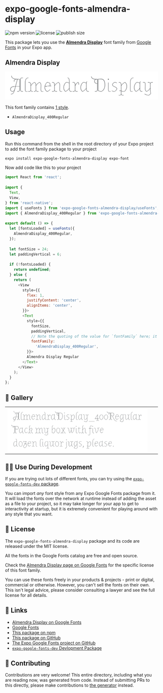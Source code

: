 # expo-google-fonts-almendra-display

![npm version](https://flat.badgen.net/npm/v/expo-google-fonts-almendra-display)
![license](https://flat.badgen.net/github/license/expo/google-fonts)
![publish size](https://flat.badgen.net/packagephobia/install/expo-google-fonts-almendra-display)

This package lets you use the [**Almendra Display**](https://fonts.google.com/specimen/Almendra+Display) font family from [Google Fonts](https://fonts.google.com/) in your Expo app.

## Almendra Display

![Almendra Display](./font-family.png)

This font family contains [1 style](#-gallery).

- `AlmendraDisplay_400Regular`

## Usage

Run this command from the shell in the root directory of your Expo project to add the font family package to your project
```sh
expo install expo-google-fonts-almendra-display expo-font
```

Now add code like this to your project
```js
import React from 'react';

import {
  Text,
  View,
} from 'react-native';
import { useFonts } from 'expo-google-fonts-almendra-display/useFonts';
import { AlmendraDisplay_400Regular } from 'expo-google-fonts-almendra-display/400Regular';

export default () => {
  let [fontsLoaded] = useFonts({
    AlmendraDisplay_400Regular,
  });

  let fontSize = 24;
  let paddingVertical = 6;

  if (!fontsLoaded) {
    return undefined;
  } else {
    return (
      <View
        style={{
          flex: 1,
          justifyContent: 'center',
          alignItems: 'center',
        }}>
        <Text
          style={{
            fontSize,
            paddingVertical,
            // Note the quoting of the value for `fontFamily` here; it expects a string!
            fontFamily:
              'AlmendraDisplay_400Regular',
          }}>
          Almendra Display Regular
        </Text>
      </View>
    );
  }
};

```

## 🔡 Gallery


||||
|-|-|-|
|![AlmendraDisplay_400Regular](.//400Regular/AlmendraDisplay_400Regular.ttf.png)||||


## 👩‍💻 Use During Development

If you are trying out lots of different fonts, you can try using the [`expo-google-fonts-dev` package](https://github.com/freeboub/google-fonts/tree/master/font-packages/dev#readme).

You can import *any* font style from any Expo Google Fonts package from it. It will load the fonts
over the network at runtime instead of adding the asset as a file to your project, so it may take longer
for your app to get to interactivity at startup, but it is extremely convenient
for playing around with any style that you want.

## 📖 License

The `expo-google-fonts-almendra-display` package and its code are released under the MIT license.

All the fonts in the Google Fonts catalog are free and open source.

Check the [Almendra Display page on Google Fonts](https://fonts.google.com/specimen/Almendra+Display) for the specific license of this font family.

You can use these fonts freely in your products & projects - print or digital, commercial or otherwise. However, you can't sell the fonts on their own. This isn't legal advice, please consider consulting a lawyer and see the full license for all details.

## 🔗 Links

- [Almendra Display on Google Fonts](https://fonts.google.com/specimen/Almendra+Display)
- [Google Fonts](https://fonts.google.com/)
- [This package on npm](https://www.npmjs.com/package/expo-google-fonts-almendra-display)
- [This package on GitHub](https://github.com/freeboub/google-fonts/tree/master/font-packages/almendra-display)
- [The Expo Google Fonts project on GitHub](https://github.com/freeboub/google-fonts)
- [`expo-google-fonts-dev` Devlopment Package](https://github.com/freeboub/google-fonts/tree/master/font-packages/dev)

## 🤝 Contributing

Contributions are very welcome! This entire directory, including what you are reading now, was generated from code. Instead of submitting PRs to this directly, please make contributions to [the generator](https://github.com/freeboub/google-fonts/tree/master/packages/generator) instead.
